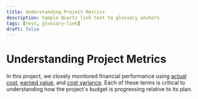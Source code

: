 ```yaml
---
title: Understanding Project Metrics
description: Sample Quartz link test to glossary anchors
tags: [test, glossary-link]
draft: false
---
```


# Understanding Project Metrics

In this project, we closely monitored financial performance using [actual cost](../f2/page-t#actual-cost), [earned value](../f2/page-t#earned-value), and [cost variance](../f2/page-t#cost-variance). Each of these terms is critical to understanding how the project's budget is progressing relative to its plan.
